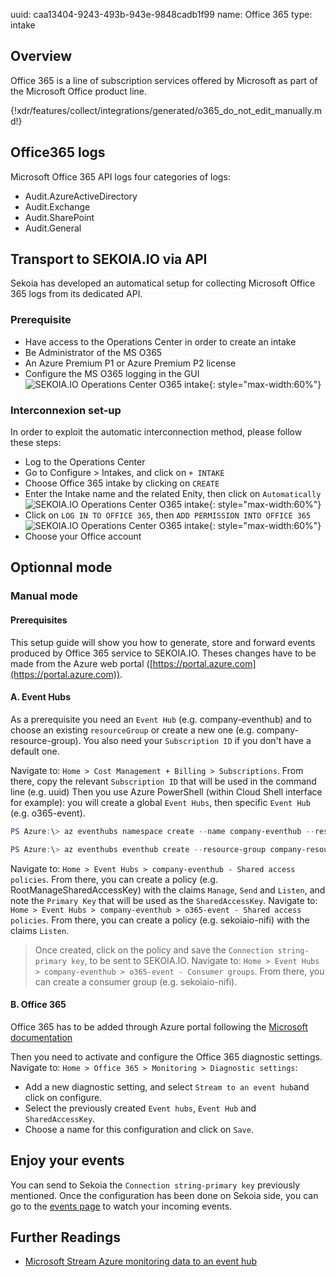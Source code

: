 uuid: caa13404-9243-493b-943e-9848cadb1f99
name: Office 365
type: intake

## Overview

Office 365 is a line of subscription services offered by Microsoft as part of the Microsoft Office product line.

{!xdr/features/collect/integrations/generated/o365_do_not_edit_manually.md!}


## Office365 logs

Microsoft Office 365 API logs four categories of logs:

- Audit.AzureActiveDirectory
- Audit.Exchange
- Audit.SharePoint
- Audit.General


## Transport to SEKOIA.IO via API

Sekoia has developed an automatical setup for collecting Microsoft Office 365 logs from its dedicated API.

### Prerequisite

- Have access to the Operations Center in order to create an intake
- Be Administrator of the MS O365
- An Azure Premium P1 or Azure Premium P2 license
- Configure the MS O365 logging in the GUI
![SEKOIA.IO Operations Center O365 intake](/assets/operation_center/integration_catalog/cloud_and_saas/o365/tenant_o365.png){: style="max-width:60%"}

### Interconnexion set-up

In order to exploit the automatic interconnection method, please follow these steps:

- Log to the Operations Center
- Go to Configure > Intakes, and click on `+ INTAKE`
- Choose Office 365 intake by clicking on `CREATE`
- Enter the Intake name and the related Enity, then click on `Automatically`
![SEKOIA.IO Operations Center O365 intake](/assets/operation_center/integration_catalog/cloud_and_saas/o365/intake_creation_o365.png){: style="max-width:60%"}
- Click on `LOG IN TO OFFICE 365`, then `ADD PERMISSION INTO OFFICE 365`
![SEKOIA.IO Operations Center O365 intake](/assets/operation_center/integration_catalog/cloud_and_saas/o365/intake_creation_o365_access.png){: style="max-width:60%"}
- Choose your Office account

## Optionnal mode

### Manual mode

#### Prerequisites

This setup guide will show you how to generate, store and forward events produced by Office 365 service to SEKOIA.IO.
Theses changes have to be made from the Azure web portal ([https://portal.azure.com](https://portal.azure.com)).

#### A. Event Hubs

As a prerequisite you need an `Event Hub` (e.g. company-eventhub) and to choose an existing `resourceGroup` or create a new one (e.g. company-resource-group).
You also need your `Subscription ID` if you don't have a default one.

Navigate to: `Home > Cost Management + Billing > Subscriptions`. From there, copy the relevant `Subscription ID` that will be used in the command line (e.g. uuid)
Then you use Azure PowerShell (within Cloud Shell interface for example): you will create a global `Event Hubs`, then specific `Event Hub` (e.g. o365-event).
```powershell
PS Azure:\> az eventhubs namespace create --name company-eventhub --resource-group company-resource-group --enable-kafka true --subscription uuid

PS Azure:\> az eventhubs eventhub create --resource-group company-resource-group --namespace-name company-eventhub --name o365-event --message-retention 3 --partition-count 4 --subscription uuid
```

Navigate to: `Home > Event Hubs > company-eventhub - Shared access policies`. From there, you can create a policy (e.g. RootManageSharedAccessKey) with the claims `Manage`, `Send` and `Listen`, and note the `Primary Key` that will be used as the `SharedAccessKey`.
Navigate to: `Home > Event Hubs > company-eventhub > o365-event - Shared access policies`. From there, you can create a policy (e.g. sekoiaio-nifi) with the claims `Listen`.
> Once created, click on the policy and save the `Connection string-primary key`, to be sent to SEKOIA.IO.
Navigate to: `Home > Event Hubs > company-eventhub > o365-event - Consumer groups`. From there, you can create a consumer group (e.g. sekoiaio-nifi).

#### B. Office 365

Office 365 has to be added through Azure portal following the [Microsoft documentation](https://docs.microsoft.com/en-us/azure/azure-monitor/insights/solution-office-365)

Then you need to activate and configure the Office 365 diagnostic settings.
Navigate to: `Home > Office 365 > Monitoring > Diagnostic settings`:
- Add a new diagnostic setting, and select `Stream to an event hub`and click on configure.
- Select the previously created `Event hubs`, `Event Hub` and `SharedAccessKey`.
- Choose a name for this configuration and click on `Save`.


## Enjoy your events

You can send to Sekoia the `Connection string-primary key` previously mentioned.
Once the configuration has been done on Sekoia side, you can go to the [events page](https://app.sekoia.io/operations/events) to watch your incoming events.

## Further Readings
- [Microsoft Stream Azure monitoring data to an event hub](https://docs.microsoft.com/en-us/azure/azure-monitor/platform/stream-monitoring-data-event-hubs)
